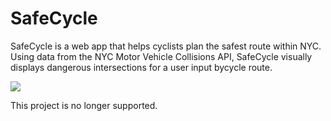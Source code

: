 # SafeCycle

SafeCycle is a web app that helps cyclists plan the safest route within NYC. 
Using data from the NYC Motor Vehicle Collisions API, SafeCycle visually displays dangerous intersections for a user input bycycle route. 

![](https://imgur.com/a/o3ZXk8L)

This project is no longer supported. 
